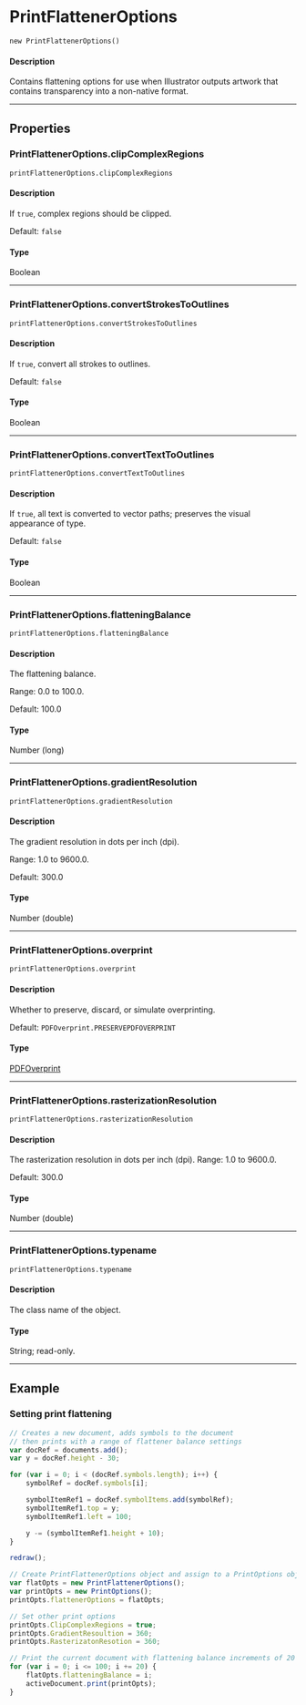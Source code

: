 # PrintFlattenerOptions

`new PrintFlattenerOptions()`

#### Description

Contains flattening options for use when Illustrator outputs artwork that contains transparency into a non-native format.

---

## Properties

### PrintFlattenerOptions.clipComplexRegions

`printFlattenerOptions.clipComplexRegions`

#### Description

If `true`, complex regions should be clipped.

Default: `false`

#### Type

Boolean

---

### PrintFlattenerOptions.convertStrokesToOutlines

`printFlattenerOptions.convertStrokesToOutlines`

#### Description

If `true`, convert all strokes to outlines.

Default: `false`

#### Type

Boolean

---

### PrintFlattenerOptions.convertTextToOutlines

`printFlattenerOptions.convertTextToOutlines`

#### Description

If `true`, all text is converted to vector paths; preserves the visual appearance of type.

Default: `false`

#### Type

Boolean

---

### PrintFlattenerOptions.flatteningBalance

`printFlattenerOptions.flatteningBalance`

#### Description

The flattening balance.

Range: 0.0 to 100.0.

Default: 100.0

#### Type

Number (long)

---

### PrintFlattenerOptions.gradientResolution

`printFlattenerOptions.gradientResolution`

#### Description

The gradient resolution in dots per inch (dpi).

Range: 1.0 to 9600.0.

Default: 300.0

#### Type

Number (double)

---

### PrintFlattenerOptions.overprint

`printFlattenerOptions.overprint`

#### Description

Whether to preserve, discard, or simulate overprinting.

Default: `PDFOverprint.PRESERVEPDFOVERPRINT`

#### Type

[PDFOverprint](scripting-constants.md#jsobjref-scripting-constants-pdfoverprint)

---

### PrintFlattenerOptions.rasterizationResolution

`printFlattenerOptions.rasterizationResolution`

#### Description

The rasterization resolution in dots per inch (dpi). Range: 1.0 to 9600.0.

Default: 300.0

#### Type

Number (double)

---

### PrintFlattenerOptions.typename

`printFlattenerOptions.typename`

#### Description

The class name of the object.

#### Type

String; read-only.

---

## Example

### Setting print flattening

```javascript
// Creates a new document, adds symbols to the document
// then prints with a range of flattener balance settings
var docRef = documents.add();
var y = docRef.height - 30;

for (var i = 0; i < (docRef.symbols.length); i++) {
    symbolRef = docRef.symbols[i];

    symbolItemRef1 = docRef.symbolItems.add(symbolRef);
    symbolItemRef1.top = y;
    symbolItemRef1.left = 100;

    y -= (symbolItemRef1.height + 10);
}

redraw();

// Create PrintFlattenerOptions object and assign to a PrintOptions object
var flatOpts = new PrintFlattenerOptions();
var printOpts = new PrintOptions();
printOpts.flattenerOptions = flatOpts;

// Set other print options
printOpts.ClipComplexRegions = true;
printOpts.GradientResoultion = 360;
printOpts.RasterizatonResotion = 360;

// Print the current document with flattening balance increments of 20
for (var i = 0; i <= 100; i += 20) {
    flatOpts.flatteningBalance = i;
    activeDocument.print(printOpts);
}
```
